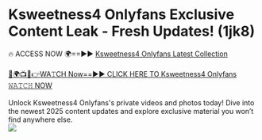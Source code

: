 # Ksweetness4 Onlyfans Exclusive Content Leak - Fresh Updates! (1jk8)

🔥 ACCESS NOW 🌍==►► <a href="https://tinyurl.com/kvy9nzfs" rel="nofollow">Ksweetness4 Onlyfans Latest Collection</a>
<br><br>
[🔴🌍📺📱👉WA𝚃CH Now==►► CLICK HERE TO Ksweetness4 Onlyfans 𝚆𝙰𝚃𝙲𝙷 NOW](https://tinyurl.com/kvy9nzfs)
<br><br>
Unlock Ksweetness4 Onlyfans's private videos and photos today! Dive into the newest 2025 content updates and explore exclusive material you won’t find anywhere else.
<br>
<a href="https://tinyurl.com/kvy9nzfs" rel="nofollow" data-target="animated-image.originalLink"><img src="https://camo.githubusercontent.com/8a4f000d20f83aca3bf7ec5f350d767afa0574a8a352519fd8cfa583a6f93a33/68747470733a2f2f692e696d6775722e636f6d2f644a486b345a712e676966" data-canonical-src="https://i.imgur.com/dJHk4Zq.gif" style="max-width: 100%; display: inline-block;" data-target="animated-image.originalImage"></a>
<br>
